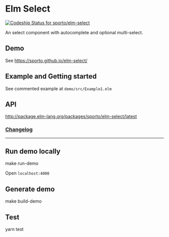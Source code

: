 # Elm Select

[ ![Codeship Status for sporto/elm-select](https://app.codeship.com/projects/dbe35340-8a15-0135-1341-166aadcd1cb7/status?branch=master)](https://app.codeship.com/projects/248929)

An select component with autocomplete and optional multi-select.

## Demo

See https://sporto.github.io/elm-select/

## Example and Getting started

See commented example at `demo/src/Example1.elm`

## API

<http://package.elm-lang.org/packages/sporto/elm-select/latest>

### [Changelog](./CHANGELOG.md)

---

## Run demo locally

  make run-demo

Open `localhost:4000`

## Generate demo

  make build-demo

## Test

  yarn test
